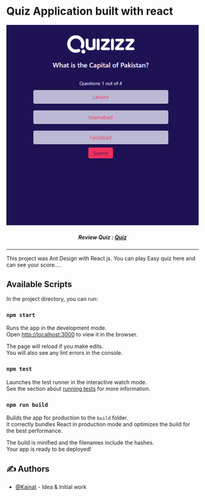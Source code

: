 # Quiz Application built with react


<div align="center">
  
  ![](src/images/11.png)
  
  ##### Review Quiz : [Quiz](quizapp.kk2111436.now.sh)
  
  </div>
  
  ---
  
This project was Ant Design with React js. You can play Easy quiz here and can see your score....


## Available Scripts

In the project directory, you can run:

### `npm start`

Runs the app in the development mode.<br />
Open [http://localhost:3000](http://localhost:3000) to view it in the browser.

The page will reload if you make edits.<br />
You will also see any lint errors in the console.

### `npm test`

Launches the test runner in the interactive watch mode.<br />
See the section about [running tests](https://facebook.github.io/create-react-app/docs/running-tests) for more information.

### `npm run build`

Builds the app for production to the `build` folder.<br />
It correctly bundles React in production mode and optimizes the build for the best performance.

The build is minified and the filenames include the hashes.<br />
Your app is ready to be deployed!

## ✍️ Authors <a name = "authors"></a>
- [@Kainat](https://github.com/kainatn) - Idea & Initial work
